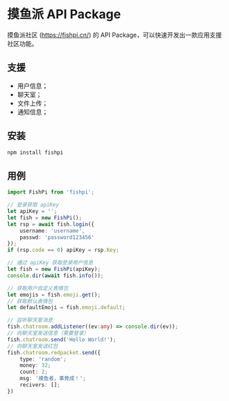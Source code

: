 # 摸鱼派 API Package
摸鱼派社区 (https://fishpi.cn/) 的 API Package，可以快速开发出一款应用支援社区功能。

## 支援
- 用户信息；
- 聊天室；
- 文件上传；
- 通知信息；

## 安装

```bash
npm install fishpi
```

## 用例

```ts
import FishPi from 'fishpi';

// 登录获取 apiKey
let apiKey = '';
let fish = new FishPi();
let rsp = await fish.login({ 
    username: 'username', 
    passwd: 'password123456' 
});
if (rsp.code == 0) apiKey = rsp.Key;

// 通过 apiKey 获取登录用户信息
let fish = new FishPi(apiKey);
console.dir(await fish.info());

// 获取用户自定义表情包
let emojis = fish.emoji.get();
// 获取默认表情包
let defaultEmoji = fish.emoji.default;

// 监听聊天室消息
fish.chatroom.addListener((ev:any) => console.dir(ev));
// 向聊天室发送信息（需要登录）
fish.chatroom.send('Hello World!');
// 向聊天室发送红包
fish.chatroom.redpacket.send({
    type: 'random';
    money: 32;
    count: 2;
    msg: '摸鱼者，事竟成！';
    recivers: [];
})

```
